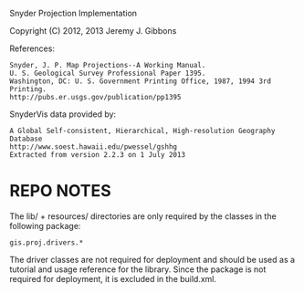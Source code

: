 Snyder Projection Implementation

Copyright (C) 2012, 2013  Jeremy J. Gibbons

References:

    Snyder, J. P. Map Projections--A Working Manual.
    U. S. Geological Survey Professional Paper 1395.
    Washington, DC: U. S. Government Printing Office, 1987, 1994 3rd Printing.
    http://pubs.er.usgs.gov/publication/pp1395

SnyderVis data provided by:

    A Global Self-consistent, Hierarchical, High-resolution Geography Database
    http://www.soest.hawaii.edu/pwessel/gshhg
    Extracted from version 2.2.3 on 1 July 2013

REPO NOTES
==========

The lib/ + resources/ directories are only required by the classes in the following package:

    gis.proj.drivers.*

The driver classes are not required for deployment and should be used as a tutorial and usage reference
for the library.  Since the package is not required for deployment, it is excluded in the build.xml.
